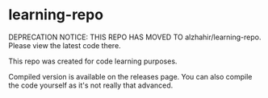 # learning-repo
DEPRECATION NOTICE: THIS REPO HAS MOVED TO alzhahir/learning-repo. Please view the latest code there.

This repo was created for code learning purposes.

Compiled version is available on the releases page. You can also compile the code yourself as it's not really that advanced.
